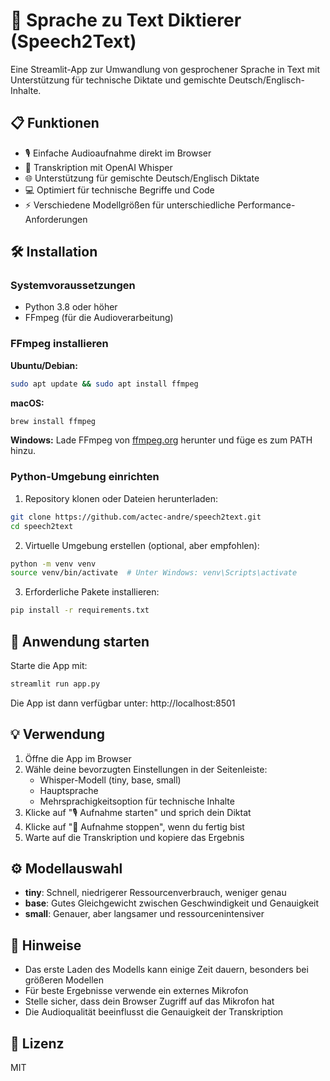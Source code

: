 # 🎤 Sprache zu Text Diktierer (Speech2Text)

Eine Streamlit-App zur Umwandlung von gesprochener Sprache in Text mit Unterstützung für technische Diktate und gemischte Deutsch/Englisch-Inhalte.

## 📋 Funktionen

- 🎙️ Einfache Audioaufnahme direkt im Browser
- 🔄 Transkription mit OpenAI Whisper
- 🌐 Unterstützung für gemischte Deutsch/Englisch Diktate
- 💻 Optimiert für technische Begriffe und Code
- ⚡ Verschiedene Modellgrößen für unterschiedliche Performance-Anforderungen

## 🛠️ Installation

### Systemvoraussetzungen

- Python 3.8 oder höher
- FFmpeg (für die Audioverarbeitung)

### FFmpeg installieren

**Ubuntu/Debian:**
```bash
sudo apt update && sudo apt install ffmpeg
```

**macOS:**
```bash
brew install ffmpeg
```

**Windows:**
Lade FFmpeg von [ffmpeg.org](https://ffmpeg.org/download.html) herunter und füge es zum PATH hinzu.

### Python-Umgebung einrichten

1. Repository klonen oder Dateien herunterladen:
```bash
git clone https://github.com/actec-andre/speech2text.git
cd speech2text
```

2. Virtuelle Umgebung erstellen (optional, aber empfohlen):
```bash
python -m venv venv
source venv/bin/activate  # Unter Windows: venv\Scripts\activate
```

3. Erforderliche Pakete installieren:
```bash
pip install -r requirements.txt
```

## 🚀 Anwendung starten

Starte die App mit:
```bash
streamlit run app.py
```

Die App ist dann verfügbar unter: http://localhost:8501

## 💡 Verwendung

1. Öffne die App im Browser
2. Wähle deine bevorzugten Einstellungen in der Seitenleiste:
   - Whisper-Modell (tiny, base, small)
   - Hauptsprache
   - Mehrsprachigkeitsoption für technische Inhalte
3. Klicke auf "🎙️ Aufnahme starten" und sprich dein Diktat
4. Klicke auf "🛑 Aufnahme stoppen", wenn du fertig bist
5. Warte auf die Transkription und kopiere das Ergebnis

## ⚙️ Modellauswahl

- **tiny**: Schnell, niedrigerer Ressourcenverbrauch, weniger genau
- **base**: Gutes Gleichgewicht zwischen Geschwindigkeit und Genauigkeit
- **small**: Genauer, aber langsamer und ressourcenintensiver

## 📝 Hinweise

- Das erste Laden des Modells kann einige Zeit dauern, besonders bei größeren Modellen
- Für beste Ergebnisse verwende ein externes Mikrofon
- Stelle sicher, dass dein Browser Zugriff auf das Mikrofon hat
- Die Audioqualität beeinflusst die Genauigkeit der Transkription

## 📄 Lizenz

MIT 